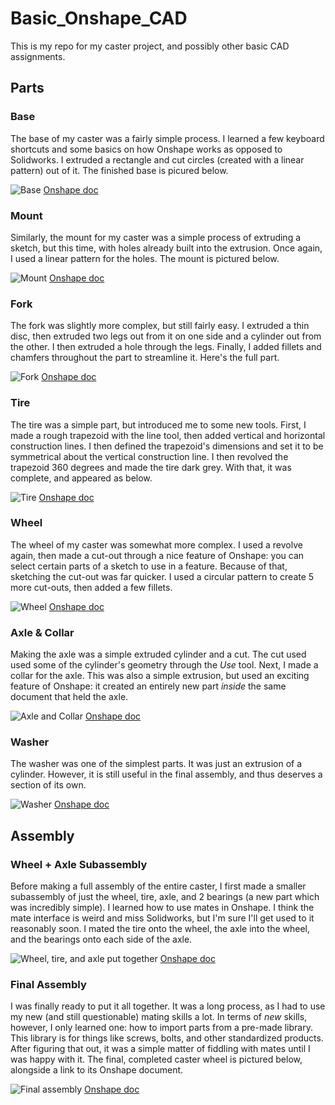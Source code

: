 # Basic_Onshape_CAD

This is my repo for my caster project, and possibly other basic CAD assignments.

## Parts

### Base

The base of my caster was a fairly simple process. I learned a few keyboard shortcuts and some basics on how Onshape works as opposed to Solidworks. I extruded a rectangle and cut circles (created with a linear pattern) out of it. The finished base is picured below.

![Base](https://github.com/rmiller85/Basic_Onshape_CAD/blob/master/images/Screenshot%202020-09-23%20at%201.08.01%20PM.png)
[Onshape doc](https://cvilleschools.onshape.com/documents/8f2eea04a2d3d11ddebf2a33/w/ae8c527a75aa80b07d4c327c/e/610272b5c1834c8678abe244)

### Mount

Similarly, the mount for my caster was a simple process of extruding a sketch, but this time, with holes already built into the extrusion. Once again, I used a linear pattern for the holes. The mount is pictured below.

![Mount](https://github.com/rmiller85/Basic_Onshape_CAD/blob/master/images/Screenshot%202020-09-28%20at%201.22.00%20PM.png)
[Onshape doc](https://cvilleschools.onshape.com/documents/705fede91a9b1248f2cf1069/w/9dfe62aa8e1aa6506b419aba/e/ea84f009931152757692fe41)

### Fork

The fork was slightly more complex, but still fairly easy. I extruded a thin disc, then extruded two legs out from it on one side and a cylinder out from the other. I then extruded a hole through the legs. Finally, I added fillets and chamfers throughout the part to streamline it. Here's the full part.

![Fork](https://github.com/rmiller85/Basic_Onshape_CAD/blob/master/images/Screenshot%202020-09-28%20at%208.10.39%20PM.png)
[Onshape doc](https://cvilleschools.onshape.com/documents/c6f5c0917be4a83e9e87ce89/w/3a5ef98ad11f0c4d5c7e748d/e/6c339db505ce3caa48a1f45d)

### Tire

The tire was a simple part, but introduced me to some new tools. First, I made a rough trapezoid with the line tool, then added vertical and horizontal construction lines. I then defined the trapezoid's dimensions and set it to be symmetrical about the vertical construction line. I then revolved the trapezoid 360 degrees and made the tire dark grey. With that, it was complete, and appeared as below.

![Tire](https://github.com/rmiller85/Basic_Onshape_CAD/blob/master/images/Screenshot%202020-09-28%20at%208.23.33%20PM.png)
[Onshape doc](https://cvilleschools.onshape.com/documents/082349333bad4f63f5c10c18/w/43a55ae8e80b5fc1a3311448/e/7471457a82b2daedd291968f)

### Wheel

The wheel of my caster was somewhat more complex. I used a revolve again, then made a cut-out through a nice feature of Onshape: you can select certain parts of a sketch to use in a feature. Because of that, sketching the cut-out was far quicker. I used a circular pattern to create 5 more cut-outs, then added a few fillets.

![Wheel](https://github.com/rmiller85/Basic_Onshape_CAD/blob/master/images/Screenshot%202020-09-30%20at%2011.31.57%20AM.png)
[Onshape doc](https://cvilleschools.onshape.com/documents/1b37b4f954cfde1beae6f6f6/w/bca42556f60ad7f1c102e065/e/076247a8b0aff12180c2bde4)

### Axle & Collar

Making the axle was a simple extruded cylinder and a cut. The cut used used some of the cylinder's geometry through the *Use* tool. Next, I made a collar for the axle. This was also a simple extrusion, but used an exciting feature of Onshape: it created an entirely new part *inside* the same document that held the axle.

![Axle and Collar](https://github.com/rmiller85/Basic_Onshape_CAD/blob/master/images/Screenshot%202020-09-30%20at%2012.01.09%20PM.png)
[Onshape doc](https://cvilleschools.onshape.com/documents/a16bef8d4b16f8a663b94255/w/9a0e2380238d3de9ac7dc78d/e/7d15e8004ddeff20f9e8e6f2)

### Washer

The washer was one of the simplest parts. It was just an extrusion of a cylinder. However, it is still useful in the final assembly, and thus deserves a section of its own.

![Washer](https://github.com/rmiller85/Basic_Onshape_CAD/blob/master/images/Screenshot%202020-09-30%20at%2012.00.39%20PM.png)
[Onshape doc](https://cvilleschools.onshape.com/documents/9740c2baaca9fd4c65bc9d8c/w/bc22fe45d54c0f36e117931c/e/3e6a9dfa816ed6f473907811)

## Assembly

### Wheel + Axle Subassembly

Before making a full assembly of the entire caster, I first made a smaller subassembly of just the wheel, tire, axle, and 2 bearings (a new part which was incredibly simple). I learned how to use mates in Onshape. I think the mate interface is weird and miss Solidworks, but I'm sure I'll get used to it reasonably soon. I mated the tire onto the wheel, the axle into the wheel, and the bearings onto each side of the axle.

![Wheel, tire, and axle put together](https://github.com/rmiller85/Basic_Onshape_CAD/blob/master/images/Screenshot%202020-09-30%20at%201.21.00%20PM.png)
[Onshape doc](https://cvilleschools.onshape.com/documents/6afac2393c5bc2b3544c9f31/w/63f5b182562c1177a8ac6958/e/367ef0c032168236bf5ffcd3)

### Final Assembly

I was finally ready to put it all together. It was a long process, as I had to use my new (and still questionable) mating skills a lot. In terms of *new* skills, however, I only learned one: how to import parts from a pre-made library. This library is for things like screws, bolts, and other standardized products. After figuring that out, it was a simple matter of fiddling with mates until I was happy with it. The final, completed caster wheel is pictured below, alongside a link to its Onshape document.

![Final assembly](https://github.com/rmiller85/Basic_Onshape_CAD/blob/master/images/Screenshot%202020-09-30%20at%206.05.08%20PM.png)
[Onshape doc](https://cvilleschools.onshape.com/documents/a8e41a6673a969247a8881b6/w/9d0fd24222ca8d531115c015/e/371e95f200ee58b53a060781)

